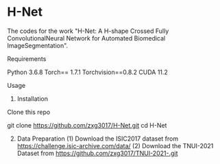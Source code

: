 # H-Net
The codes for the work "H-Net: A H-shape Crossed Fully ConvolutionalNeural Network for Automated Biomedical ImageSegmentation".

Requirements

Python 3.6.8
Torch== 1.7.1
Torchvision==0.8.2
CUDA 11.2

Usage

1. Installation

Clone this repo

git clone https://github.com/zxg3017/H-Net.git
cd H-Net

2. Data Preparation
(1) Download the ISIC2017 dataset from https://challenge.isic-archive.com/data/
(2) Download the TNUI-2021 Dataset from https://github.com/zxg3017/TNUI-2021-.git
